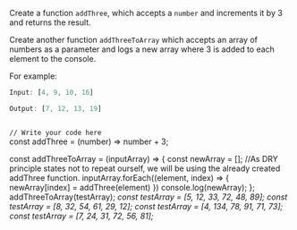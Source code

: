 Create a function `addThree`,
which accepts a `number` and
increments it by 3 and returns
the result.

Create another function
`addThreeToArray` which accepts
an array of numbers as a parameter
and logs a new array where
3 is added to each element
to the console.

For example:
```js
Input: [4, 9, 10, 16]

Output: [7, 12, 13, 19]
```
<codeblock language="javascript" type="exercise" testMode="multipleInput">
<code>
// Write your code here
</code>
<solution>
const addThree = (number) => number + 3;

const addThreeToArray = (inputArray) => {
  const newArray = [];
  //As DRY principle states not to repeat ourself, we will be using the already created addThree function.
  inputArray.forEach((element, index) => {
    newArray[index] = addThree(element)
  })
  console.log(newArray);
};
</solution>
<testcases>
<caller>
addThreeToArray(testArray);
</caller>
<testcase>
<i>
const testArray = [5, 12, 33, 72, 48, 89];
</i>
</testcase>
<testcase>
<i>
const testArray = [8, 32, 54, 61, 29, 12];
</i>
</testcase>
<testcase>
<i>
const testArray = [4, 134, 78, 91, 71, 73];
</i>
</testcase>
<testcase>
<i>
const testArray = [7, 24, 31, 72, 56, 81];
</i>
</testcase>
</testcases>
</codeblock>
